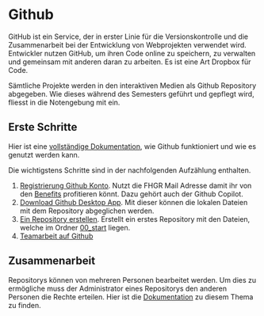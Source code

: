 # Github
GitHub ist ein Service, der in erster Linie für die Versionskontrolle und die Zusammenarbeit bei der Entwicklung von Webprojekten verwendet wird. Entwickler nutzen GitHub, um ihren Code online zu speichern, zu verwalten und gemeinsam mit anderen daran zu arbeiten. Es ist eine Art Dropbox für Code.

Sämtliche Projekte werden in den interaktiven Medien als Github Repository abgegeben. Wie dieses während des Semesters geführt und gepflegt wird, fliesst in die Notengebung mit ein.

## Erste Schritte
Hier ist eine [vollständige Dokumentation](https://docs.github.com/de/get-started/onboarding/getting-started-with-your-github-account), wie Github funktioniert und wie es genutzt werden kann.

Die wichtigstens Schritte sind in der nachfolgenden Aufzählung enthalten.

1. [Registrierung Github Konto](https://education.github.com/students). Nutzt die FHGR Mail Adresse damit ihr von den [Benefits](https://education.github.com/pack/offers) profitieren könnt. Dazu gehört auch der Github Copilot.
2. [Download Github Desktop App](https://desktop.github.com/). Mit dieser können die lokalen Dateien mit dem Repository abgeglichen werden.
3. [Ein Repository erstellen](https://docs.github.com/de/desktop/installing-and-configuring-github-desktop/overview/creating-your-first-repository-using-github-desktop). Erstellt ein erstes Repository mit den Dateien, welche im Ordner [00_start](https://github.com/Interaktive-Medien/101-MMP/tree/main/00_start) liegen.
4. [Teamarbeit auf Github](https://docs.github.com/de/account-and-profile/setting-up-and-managing-your-personal-account-on-github/managing-access-to-your-personal-repositories/inviting-collaborators-to-a-personal-repository)

## Zusammenarbeit
Repositorys können von mehreren Personen bearbeitet werden. Um dies zu ermögliche muss der Administrator eines Repositorys den anderen Personen die Rechte erteilen. Hier ist die [Dokumentation](https://docs.github.com/de/repositories/managing-your-repositorys-settings-and-features/managing-repository-settings/managing-teams-and-people-with-access-to-your-repository) zu diesem Thema zu finden.